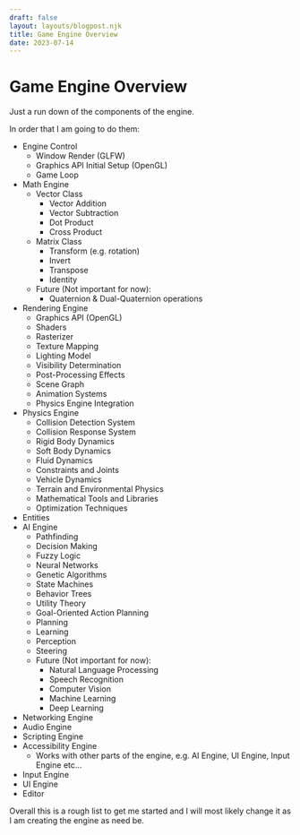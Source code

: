 ```yaml
---
draft: false
layout: layouts/blogpost.njk
title: Game Engine Overview
date: 2023-07-14
---
```


# Game Engine Overview

Just a run down of the components of the engine.

In order that I am going to do them:

- Engine Control
  - Window Render (GLFW)
  - Graphics API Initial Setup (OpenGL)
  - Game Loop
- Math Engine
  - Vector Class
    - Vector Addition
    - Vector Subtraction
    - Dot Product
    - Cross Product
  - Matrix Class
    - Transform (e.g. rotation)
    - Invert
    - Transpose
    - Identity
  - Future (Not important for now):
    - Quaternion & Dual-Quaternion operations
- Rendering Engine
  - Graphics API (OpenGL)
  - Shaders
  - Rasterizer
  - Texture Mapping
  - Lighting Model
  - Visibility Determination
  - Post-Processing Effects
  - Scene Graph
  - Animation Systems
  - Physics Engine Integration
- Physics Engine
  - Collision Detection System
  - Collision Response System
  - Rigid Body Dynamics
  - Soft Body Dynamics
  - Fluid Dynamics
  - Constraints and Joints
  - Vehicle Dynamics
  - Terrain and Environmental Physics
  - Mathematical Tools and Libraries
  - Optimization Techniques
- Entities
- AI Engine
  - Pathfinding
  - Decision Making
  - Fuzzy Logic
  - Neural Networks
  - Genetic Algorithms
  - State Machines
  - Behavior Trees
  - Utility Theory
  - Goal-Oriented Action Planning
  - Planning
  - Learning
  - Perception
  - Steering
  - Future (Not important for now):
    - Natural Language Processing
    - Speech Recognition
    - Computer Vision
    - Machine Learning
    - Deep Learning
- Networking Engine
- Audio Engine
- Scripting Engine
- Accessibility Engine
  - Works with other parts of the engine, e.g. AI Engine, UI Engine, Input Engine etc...
- Input Engine
- UI Engine 
- Editor


Overall this is a rough list to get me started and I will most likely change it as I am creating the engine as need be.